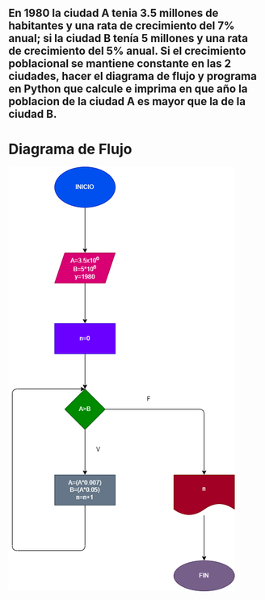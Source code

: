 ## En 1980 la ciudad A tenia 3.5 millones de habitantes y una rata de crecimiento del 7% anual; si la ciudad B tenía 5 millones y una rata de crecimiento del 5% anual. Si el crecimiento poblacional se mantiene constante en las 2 ciudades, hacer el diagrama de flujo y programa en Python que calcule e imprima en que año la poblacion de la ciudad A es mayor que la de la ciudad B.

# Diagrama de Flujo

![Diagrama de Flujo](diagrama.png "Diagrama de Flujo")